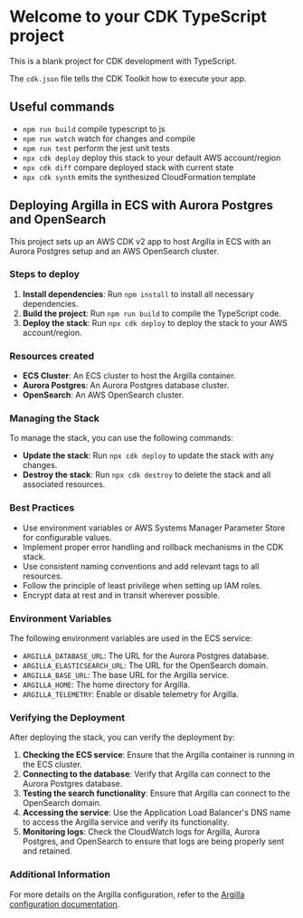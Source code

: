 # Welcome to your CDK TypeScript project

This is a blank project for CDK development with TypeScript.

The `cdk.json` file tells the CDK Toolkit how to execute your app.

## Useful commands

* `npm run build`   compile typescript to js
* `npm run watch`   watch for changes and compile
* `npm run test`    perform the jest unit tests
* `npx cdk deploy`  deploy this stack to your default AWS account/region
* `npx cdk diff`    compare deployed stack with current state
* `npx cdk synth`   emits the synthesized CloudFormation template

## Deploying Argilla in ECS with Aurora Postgres and OpenSearch

This project sets up an AWS CDK v2 app to host Argilla in ECS with an Aurora Postgres setup and an AWS OpenSearch cluster.

### Steps to deploy

1. **Install dependencies**: Run `npm install` to install all necessary dependencies.
2. **Build the project**: Run `npm run build` to compile the TypeScript code.
3. **Deploy the stack**: Run `npx cdk deploy` to deploy the stack to your AWS account/region.

### Resources created

- **ECS Cluster**: An ECS cluster to host the Argilla container.
- **Aurora Postgres**: An Aurora Postgres database cluster.
- **OpenSearch**: An AWS OpenSearch cluster.

### Managing the Stack

To manage the stack, you can use the following commands:

- **Update the stack**: Run `npx cdk deploy` to update the stack with any changes.
- **Destroy the stack**: Run `npx cdk destroy` to delete the stack and all associated resources.

### Best Practices

- Use environment variables or AWS Systems Manager Parameter Store for configurable values.
- Implement proper error handling and rollback mechanisms in the CDK stack.
- Use consistent naming conventions and add relevant tags to all resources.
- Follow the principle of least privilege when setting up IAM roles.
- Encrypt data at rest and in transit wherever possible.

### Environment Variables

The following environment variables are used in the ECS service:

- `ARGILLA_DATABASE_URL`: The URL for the Aurora Postgres database.
- `ARGILLA_ELASTICSEARCH_URL`: The URL for the OpenSearch domain.
- `ARGILLA_BASE_URL`: The base URL for the Argilla service.
- `ARGILLA_HOME`: The home directory for Argilla.
- `ARGILLA_TELEMETRY`: Enable or disable telemetry for Argilla.

### Verifying the Deployment

After deploying the stack, you can verify the deployment by:

1. **Checking the ECS service**: Ensure that the Argilla container is running in the ECS cluster.
2. **Connecting to the database**: Verify that Argilla can connect to the Aurora Postgres database.
3. **Testing the search functionality**: Ensure that Argilla can connect to the OpenSearch domain.
4. **Accessing the service**: Use the Application Load Balancer's DNS name to access the Argilla service and verify its functionality.
5. **Monitoring logs**: Check the CloudWatch logs for Argilla, Aurora Postgres, and OpenSearch to ensure that logs are being properly sent and retained.

### Additional Information

For more details on the Argilla configuration, refer to the [Argilla configuration documentation](https://raw.githubusercontent.com/argilla-io/argilla/b7ac946af610a663b48e01007bc6b31955fc0b2a/argilla/docs/reference/argilla-server/configuration.md).

